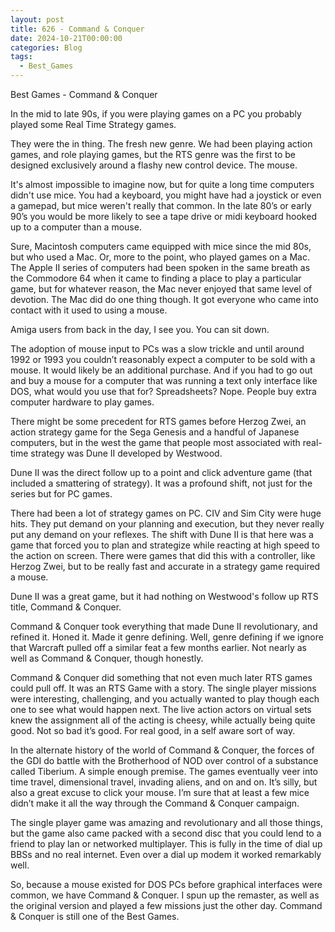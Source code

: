 ```yaml
---
layout: post
title: 626 - Command & Conquer
date: 2024-10-21T00:00:00
categories: Blog
tags:
  - Best_Games
---
```

Best Games - Command & Conquer

In the mid to late 90s, if you were playing games on a PC you probably played some Real Time Strategy games.

They were the in thing. The fresh new genre. We had been playing action games, and role playing games, but the RTS genre was the first to be designed exclusively around a flashy new control device. The mouse.

It's almost impossible to imagine now, but for quite a long time computers didn't use mice. You had a keyboard, you might have had a joystick or even a gamepad, but mice weren't really that common. In the late 80’s or early 90’s you would be more likely to see a tape drive or midi keyboard hooked up to a computer than a mouse.

Sure, Macintosh computers came equipped with mice since the mid 80s, but who used a Mac. Or, more to the point, who played games on a Mac. The Apple II series of computers had been spoken in the same breath as the Commodore 64 when it came to finding a place to play a particular game, but for whatever reason, the Mac never enjoyed that same level of devotion. The Mac did do one thing though. It got everyone who came into contact with it used to using a mouse.

Amiga users from back in the day, I see you. You can sit down.

The adoption of mouse input to PCs was a slow trickle and until around 1992 or 1993 you couldn’t reasonably expect a computer to be sold with a mouse. It would likely be an additional purchase. And if you had to go out and buy a mouse for a computer that was running a text only interface like DOS, what would you use that for? Spreadsheets? Nope. People buy extra computer hardware to play games.

There might be some precedent for RTS games before Herzog Zwei, an action strategy game for the Sega Genesis and a handful of Japanese computers, but in the west the game that people most associated with real-time strategy was Dune II developed by Westwood. 

Dune II was the direct follow up to a point and click adventure game (that included a smattering of strategy). It was a profound shift, not just for the series but for PC games.

There had been a lot of strategy games on PC. CIV and Sim City were huge hits. They put demand  on your planning and execution, but they never really put any demand on your reflexes. The shift with Dune II is that here was a game that forced you to plan and strategize while reacting at high speed to the action on screen. There were games that did this with a controller, like Herzog Zwei, but to be really fast and accurate in a strategy game required a mouse.

Dune II was a great game, but it had nothing on Westwood's follow up RTS title, Command & Conquer.

Command & Conquer took everything that made Dune II revolutionary, and refined it. Honed it. Made it genre defining. Well, genre defining if we ignore that Warcraft pulled off a similar feat a few months earlier. Not nearly as well as Command & Conquer, though honestly.

Command & Conquer did something that not even much later RTS games could pull off. It was an RTS Game with a story. The single player missions were interesting, challenging, and you actually wanted to play though each one to see what would happen next. The live action actors on virtual sets knew the assignment all of the acting is cheesy, while actually being quite good. Not so bad it’s good. For real good, in a self aware sort of way. 

In the alternate history of the world of Command & Conquer, the forces of the GDI do battle with the Brotherhood of NOD over control of a substance called Tiberium. A simple enough premise. The games eventually veer into time travel, dimensional travel, invading aliens, and on and on. It’s silly, but also a great excuse to click your mouse. I’m sure that at least a few mice didn’t make it all the way through the Command & Conquer campaign.

The single player game was amazing and revolutionary and all those things, but the game also came packed with a second disc that you could lend to a friend to play lan or networked multiplayer. This is fully in the time of dial up BBSs and no real internet. Even over a dial up modem it worked remarkably well.

So, because a mouse existed for DOS PCs before graphical interfaces were common, we have Command & Conquer. I spun up the remaster, as well as the original version and played a few missions just the other day. Command & Conquer is still one of the Best Games.

